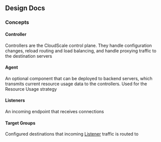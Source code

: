 ## Design Docs 

### Concepts 

#### Controller

Controllers are the CloudScale control plane. They handle configuration changes, reload routing and load balancing, and 
handle proxying traffic to the destination servers 

#### Agent 

An optional component that can be deployed to backend servers, which transmits current resource usage data to the controllers. 
Used for the Resource Usage strategy

#### Listeners 

An incoming endpoint that receives connections

#### Target Groups 

Configured destinations that incoming [Listener](#listeners-) traffic is routed to
